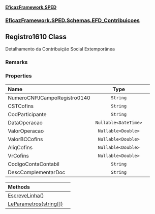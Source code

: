 #### [EficazFramework.SPED](EficazFrameworkSPED.md 'EficazFramework SPED')
### [EficazFramework.SPED.Schemas.EFD_Contribuicoes](EficazFramework.SPED.Schemas.EFD_Contribuicoes.md 'EficazFramework.SPED.Schemas.EFD_Contribuicoes')

## Registro1610 Class

Detalhamento da Contribuição Social Extemporânea

### Remarks
### Properties

| Name | Type | |
| :--- | :---: | :--- |
| NumeroCNPJCampoRegistro0140 | `String` |  |
| CSTCofins | `String` |  |
| CodParticipante | `String` |  |
| DataOperacao | `Nullable<DateTime>` |  |
| ValorOperacao | `Nullable<Double>` |  |
| ValorBCCofins | `Nullable<Double>` |  |
| AliqCofins | `Nullable<Double>` |  |
| VrCofins | `Nullable<Double>` |  |
| CodigoContaContabil | `String` |  |
| DescComplementarDoc | `String` |  |

| Methods | |
| :--- | :--- |
| [EscreveLinha()](EficazFramework.SPED.Schemas.EFD_Contribuicoes/Registro1610/EscreveLinha().md 'EficazFramework.SPED.Schemas.EFD_Contribuicoes.Registro1610.EscreveLinha()') | |
| [LeParametros(string[])](EficazFramework.SPED.Schemas.EFD_Contribuicoes/Registro1610/LeParametros(string[]).md 'EficazFramework.SPED.Schemas.EFD_Contribuicoes.Registro1610.LeParametros(string[])') | |
